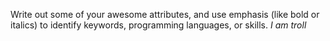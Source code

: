Write out some of your awesome attributes, and use emphasis (like bold or italics) to identify keywords, programming languages, or skills. 
*I am troll*
